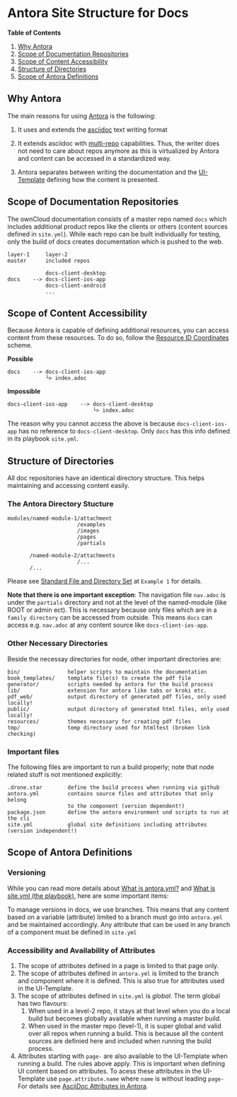 # Antora Site Structure for Docs
[link-asciidoc]: https://docs.asciidoctor.org/asciidoc/latest/
[link-antora]: https://antora.org
[link-playbook]: https://docs.antora.org/antora/latest/playbook/
[link-ui]: https://docs.antora.org/antora-ui-default/
[link-resource-id]: https://docs.antora.org/antora/latest/page/resource-id-coordinates/
[link-standard-directories]: https://docs.antora.org/antora/latest/standard-directories/
[link-antora-yml]: https://docs.antora.org/antora/latest/component-version-descriptor/
[link-site-yml]: https://docs.antora.org/antora/latest/playbook/#whats-an-antora-playbook
[custom-attrib-link]: https://docs.antora.org/antora/latest/page/attributes/#custom-attributes

**Table of Contents**
1. [Why Antora](#why-antora)
2. [Scope of Documentation Repositories](#scope-of-documentation-repositories)
3. [Scope of Content Accessibility](#scope-of-content-accessibility)
4. [Structure of Directories](#structure-of-directories)
5. [Scope of Antora Definitions](#scope-of-antora-definitions)

## Why Antora

The main reasons for using [Antora][link-antora] is the following:

1. It uses and extends the [asciidoc][link-asciidoc] text writing format

2. It extends asciidoc with [multi-repo][link-playbook] capabilities. Thus, the writer does not need to care about repos anymore as this is virtualized by Antora and content can be accessed in a standardized way.

3. Antora separates between writing the documentation and the [UI-Template][link-ui] defining how the content is presented.

## Scope of Documentation Repositories

The ownCloud documentation consists of a master repo named `docs` which includes additional product repos like the clients or others (content sources defined in `site.yml`). While each repo can be built individually for testing, only the build of docs creates documentation which is pushed to the web.

```
layer-1     layer-2
master      included repos

            docs-client-desktop
docs    --> docs-client-ios-app 
            docs-client-android
            ...

```

## Scope of Content Accessibility

Because Antora is capable of defining additional resources, you can access content from these resources. To do so, follow the [Resource ID Coordinates][link-resource-id] scheme.

**Possible**
```
docs    --> docs-client-ios-app
            └> index.adoc
```
**Impossible**
```
docs-client-ios-app    --> docs-client-desktop
                           └> index.adoc
```
The reason why you cannot access the above is because `docs-client-ios-app` has no reference to `docs-client-desktop`. Only `docs` has this info defined in its playbook `site.yml`.



## Structure of Directories

All doc repositories have an identical directory structure. This helps maintaining and accessing content easily.

### The Antora Directory Stucture

```
modules/named-module-1/attachment
                      /examples
                      /images
                      /pages
                      /partials

       /named-module-2/attachments
                      /...
       /...
```

Please see [Standard File and Directory Set][link-standard-directories] at `Example 1` for details.

**Note that there is one important exception**:
The navigation file `nav.adoc` is under the `partials` directory and not at the level of the named-module (like ROOT or admin ect). This is necessary because only files which are in a `family directory` can be accessed from outside. This means `docs` can access e.g. `nav.adoc` at any content source like `docs-client-ios-app`.

### Other Necessary Directories

Beside the necessay directories for node, other important directories are:
```
bin/               helper scripts to maintain the documentation
book_templates/    template file(s) to create the pdf file
generator/         scripts needed by antora for the build process
lib/               extension for antora like tabs or kroki etc.
pdf_web/           output directory of generated pdf files, only used locally!
public/            output directory of generated html files, only used locally!
resources/         themes necessary for creating pdf files
tmp/               temp directory used for htmltest (broken link checking)
```
### Important files

The following files are important to run a build properly; note that node related stuff is not mentioned explicitly:

```
.drone.star        define the build process when running via github
antora.yml         contains source files and attributes that only belong
                   to the component (version dependent!)
package.json       define the antora environment und scripts to run at the cli
site.yml           global site definitions including attributes (version independent!)

```

## Scope of Antora Definitions

### Versioning

While you can read more details about [What is antora.yml?][link-antora-yml] and [What is site.yml (the playbook)][link-site-yml], here are some important items:

To manage versions in docs, we use branches. This means that any content based on a variable (attribute) limited to a branch must go into `antora.yml` and be maintained accordingly. Any attribute that can be used in any branch of a component must be defined in `site.yml`

### Accessibility and Availability of Attributes 

1. The scope of attributes defined in a page is limited to that page only.
2. The scope of attributes defined in `antora.yml` is limited to the branch and component where it is defined. This is also true for attributes used in the UI-Template.
3. The scope of attributes defined in `site.yml` is _global_. The term global has two flavours:
    1. When used in a level-2 repo, it stays at that level when you do a local build but becomes globally available when running a master build.
    2. When used in the master repo (level-1), it is super global and valid over all repos when running a build. This is because all the content sources are definied here and included when running the build process.
4. Attributes starting with `page-` are also available to the UI-Template when running a build. The rules above apply. This is important when defining UI content based on attributes. To acess these attributes in the UI-Template use `page.attribute.name` where `name` is without leading `page-` For details see [AsciiDoc Attributes in Antora][custom-attrib-link].
